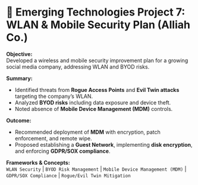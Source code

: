 # 🧠 Emerging Technologies Project 7: WLAN & Mobile Security Plan (Alliah Co.)

**Objective:**  
Developed a wireless and mobile security improvement plan for a growing social media company, addressing WLAN and BYOD risks.

**Summary:**  
- Identified threats from **Rogue Access Points** and **Evil Twin attacks** targeting the company’s WLAN.  
- Analyzed **BYOD risks** including data exposure and device theft.  
- Noted absence of **Mobile Device Management (MDM)** controls.  

**Outcome:**  
- Recommended deployment of **MDM** with encryption, patch enforcement, and remote wipe.  
- Proposed establishing a **Guest Network**, implementing **disk encryption**, and enforcing **GDPR/SOX compliance**.  

**Frameworks & Concepts:**  
`WLAN Security` | `BYOD Risk Management` | `Mobile Device Management (MDM)` | `GDPR/SOX Compliance` | `Rogue/Evil Twin Mitigation`
